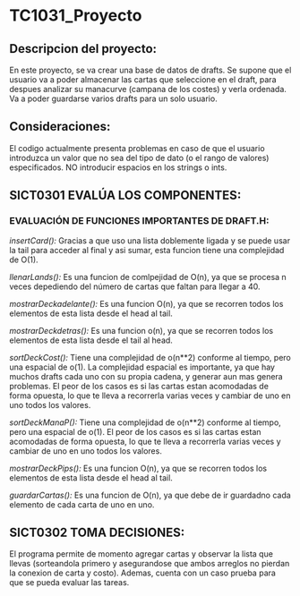 # TC1031_Proyecto
## Descripcion del proyecto:
En este proyecto, se va crear una base de datos de drafts. Se supone que el usuario va a poder almacenar las cartas que seleccione 
en el draft, para despues analizar su manacurve (campana de los costes) y verla ordenada. Va a poder guardarse varios drafts para un solo usuario.
## Consideraciones:
El codigo actualmente presenta problemas en caso de que el usuario introduzca un valor que no sea del tipo de dato (o el rango de valores) especificados. NO introducir espacios en los strings o ints.
## SICT0301 EVALÚA LOS COMPONENTES:
### EVALUACIÓN DE FUNCIONES IMPORTANTES DE DRAFT.H:
*insertCard():* Gracias a que uso una lista doblemente ligada y se puede usar la tail para acceder al final y asi sumar, esta funcion tiene una complejidad de O(1).

*llenarLands():* Es una funcion de comlpejidad de O(n), ya que se procesa n veces depediendo del número de cartas que faltan para llegar a 40. 

*mostrarDeckadelante():* Es una funcion O(n), ya que se recorren todos los elementos de esta lista desde el head al tail. 

*mostrarDeckdetras():* Es una funcion o(n), ya que se recorren todos los elementos de esta lista desde el tail al head.

*sortDeckCost():* Tiene una complejidad de o(n**2) conforme al tiempo, pero una espacial de o(1). La complejidad espacial es importante, ya que hay muchos drafts cada uno con su propia cadena, y generar aun mas genera problemas. El peor de los casos es si las cartas estan acomodadas de forma opuesta, lo que te lleva a recorrerla varias veces y cambiar de uno en uno todos los valores.

*sortDeckManaP():* Tiene una complejidad de o(n**2) conforme al tiempo, pero una espacial de o(1). El peor de los casos es si las cartas estan acomodadas de forma opuesta, lo que te lleva a recorrerla varias veces y cambiar de uno en uno todos los valores.

*mostrarDeckPips():* Es una funcion O(n), ya que se recorren todos los elementos de esta lista desde el head al tail. 

*guardarCartas():* Es una funcion de O(n), ya que debe de ir guardadno cada elemento de cada carta de uno en uno.
## SICT0302 TOMA DECISIONES:
El programa permite de momento agregar cartas y observar la lista que llevas (sorteandola primero y asegurandose que ambos arreglos no pierdan la conexion de carta y costo). Ademas, cuenta con un caso prueba para que se pueda evaluar las tareas.

